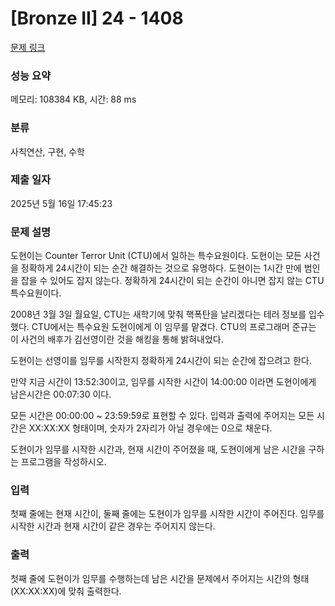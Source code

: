 # [Bronze II] 24 - 1408 

[문제 링크](https://www.acmicpc.net/problem/1408) 

### 성능 요약

메모리: 108384 KB, 시간: 88 ms

### 분류

사칙연산, 구현, 수학

### 제출 일자

2025년 5월 16일 17:45:23

### 문제 설명

<p>도현이는 Counter Terror Unit (CTU)에서 일하는 특수요원이다. 도현이는 모든 사건을 정확하게 24시간이 되는 순간 해결하는 것으로 유명하다. 도현이는 1시간 만에 범인을 잡을 수 있어도 잡지 않는다. 정확하게 24시간이 되는 순간이 아니면 잡지 않는 CTU 특수요원이다.</p>

<p>2008년 3월 3일 월요일, CTU는 새학기에 맞춰 핵폭탄을 날리겠다는 테러 정보를 입수했다. CTU에서는 특수요원 도현이에게 이 임무를 맡겼다. CTU의 프로그래머 준규는 이 사건의 배후가 김선영이란 것을 해킹을 통해 밝혀내었다.</p>

<p>도현이는 선영이를 임무를 시작한지 정확하게 24시간이 되는 순간에 잡으려고 한다.</p>

<p>만약 지금 시간이 13:52:30이고, 임무를 시작한 시간이 14:00:00 이라면 도현이에게 남은시간은 00:07:30 이다.</p>

<p>모든 시간은 00:00:00 ~ 23:59:59로 표현할 수 있다. 입력과 출력에 주어지는 모든 시간은 XX:XX:XX 형태이며, 숫자가 2자리가 아닐 경우에는 0으로 채운다.</p>

<p>도현이가 임무를 시작한 시간과, 현재 시간이 주어졌을 때, 도현이에게 남은 시간을 구하는 프로그램을 작성하시오.</p>

### 입력 

 <p>첫째 줄에는 현재 시간이, 둘째 줄에는 도현이가 임무를 시작한 시간이 주어진다. 임무를 시작한 시간과 현재 시간이 같은 경우는 주어지지 않는다.</p>

### 출력 

 <p>첫째 줄에 도현이가 임무를 수행하는데 남은 시간을 문제에서 주어지는 시간의 형태 (XX:XX:XX)에 맞춰 출력한다.</p>

